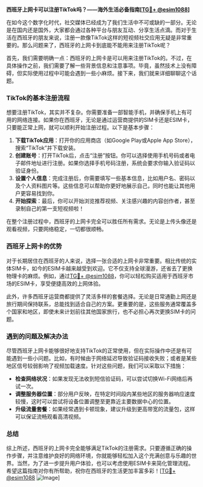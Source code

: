 **西班牙上网卡可以注册TikTok吗？——海外生活必备指南[[TG💪+ @esim1088](https://t.me/s/esim1088)]**

在如今这个数字化时代，社交媒体已经成为了我们生活中不可或缺的一部分。无论是在国内还是国外，大家都会通过各种平台与朋友互动、分享生活点滴。而对于生活在西班牙的朋友来说，注册一款像TikTok这样的短视频社交应用无疑是非常重要的。那么问题来了，西班牙的上网卡到底能不能用来注册TikTok呢？

首先，我们需要明确一点：西班牙的上网卡是可以用来注册TikTok的。不过，在具体操作之前，我们需要了解一些背景信息和注意事项。毕竟，虽然技术上没有障碍，但实际使用过程中可能会遇到一些小麻烦。接下来，我们就来详细聊聊这个话题。

### TikTok的基本注册流程

想要注册TikTok，其实并不复杂。你需要准备一部智能手机，并确保手机上有可用的网络连接。如果你在西班牙，无论是通过运营商提供的SIM卡还是ESIM卡，只要能正常上网，就可以顺利开始注册过程。以下是基本步骤：

1. **下载TikTok应用**：打开你的应用商店（如Google Play或Apple App Store），搜索“TikTok”并下载安装。
2. **创建账号**：打开TikTok后，点击“注册”按钮。你可以选择使用手机号码或者电子邮件地址进行注册。如果你选择手机号码注册，系统会要求你输入验证码以验证身份。
3. **设置个人信息**：完成注册后，你需要填写一些基本信息，比如用户名、密码以及个人资料图片等。这些信息可以帮助你更好地展示自己，同时也能让其他用户更容易找到你。
4. **开始探索**：最后，你可以开始浏览推荐视频、关注感兴趣的内容创作者，甚至录制自己的第一支短视频啦！

在整个注册过程中，西班牙的上网卡完全可以胜任所有需求。无论是上传头像还是观看视频，只要网络稳定，一切都很顺畅。

### 西班牙上网卡的优势

对于长期居住在西班牙的人来说，选择一张合适的上网卡非常重要。相比传统的实体SIM卡，如今的ESIM卡越来越受到欢迎。它不仅支持全球漫游，还省去了更换物理卡的麻烦。例如，通过[TG💪+ @esim1088](https://t.me/s/esim1088)，你可以轻松购买适用于西班牙市场的ESIM卡，享受便捷高效的上网体验。

此外，许多西班牙运营商都提供了灵活多样的套餐选择。无论是日常通勤上网还是旅行期间保持联系，总能找到适合自己的方案。更重要的是，这些服务通常覆盖多个国家和地区，即使未来计划前往其他国家旅行，也不必担心再次更换SIM卡的问题。

### 遇到的问题及解决办法

尽管西班牙上网卡能够很好地支持TikTok的正常使用，但在实际操作中还是有可能遇到一些小问题。比如，有时候由于网络延迟导致验证码接收失败；或者是某些地区信号较弱影响了视频加载速度。针对这些问题，我们可以采取以下措施：

- **检查网络状况**：如果发现无法收到短信验证码，可以尝试切换Wi-Fi网络后再试一次。
- **调整服务器位置**：部分用户反映，在特定时间段内某些地区的服务器响应速度较慢，这时可以尝试将设备位置调整至更靠近主要数据中心的位置。
- **升级流量套餐**：如果经常遇到卡顿现象，建议升级到更高带宽的流量包，这样可以保证流畅观看高清视频。

### 总结

综上所述，西班牙的上网卡完全能够满足TikTok的注册需求。只要遵循正确的操作步骤，并注意维护良好的网络环境，你就能够轻松加入这个充满创意与乐趣的世界。当然，为了进一步提升用户体验，也可以考虑使用ESIM卡来简化管理流程。希望这篇指南对你有所帮助，祝你在西班牙的生活更加丰富多彩！[[TG💪+ @esim1088](https://t.me/s/esim1088) ![Image](https://i.postimg.cc/4NQfJmqS/Snipaste-2025-05-13-00-14-12.png)]